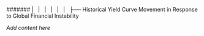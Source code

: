 ####### |   |   |   |   |   |   ├── Historical Yield Curve Movement in Response to Global Financial Instability

*Add content here*